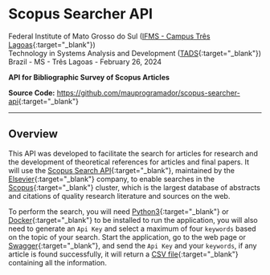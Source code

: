 # Scopus Searcher API

Federal Institute of Mato Grosso do Sul ([IFMS - Campus Três Lagoas](https://www.ifms.edu.br/campi/campus-tres-lagoas){:target="_blank"}) <br/>
Technology in Systems Analysis and Development ([TADS](https://www.ifms.edu.br/campi/campus-tres-lagoas/cursos/graduacao/analise-e-desenvolvimento-de-sistemas){:target="_blank"}) <br/>
Brazil - MS - Três Lagoas - February 26, 2024<br/>

**API for Bibliographic Survey of Scopus Articles** <br/>

**Source Code:** <https://github.com/mauprogramador/scopus-searcher-api>{:target="_blank"}

---

## Overview

This API was developed to facilitate the search for articles for research and the development of theoretical references for articles and final papers. It will use the [Scopus Search API](https://dev.elsevier.com/documentation/SCOPUSSearchAPI.wadl){:target="_blank"}, maintained by the [Elsevier](https://www.elsevier.com/pt-br){:target="_blank"} company, to enable searches in the [Scopus](https://www.scopus.com/home.uri){:target="_blank"} cluster, which is the largest database of abstracts and citations of quality research literature and sources on the web.

To perform the search, you will need [Python3](https://www.python.org/){:target="_blank"} or [Docker](https://www.docker.com/){:target="_blank"} to be installed to run the application, you will also need to generate an `Api Key` and select a maximum of four `keywords` based on the topic of your search. Start the application, go to the web page or [Swagger](https://github.com/swagger-api/swagger-ui){:target="_blank"}, and send the `Api Key` and your `keywords`, if any article is found successfully, it will return a [CSV file](https://pt.wikipedia.org/wiki/Comma-separated_values){:target="_blank"} containing all the information.
